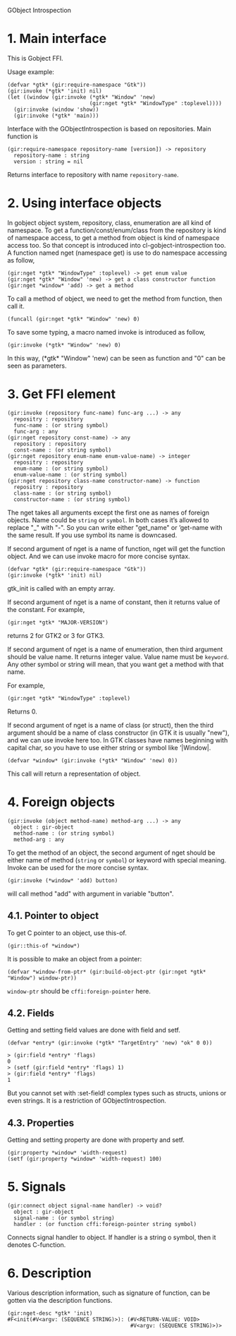 GObject Introspection

# 1. Main interface

This is Gobject FFI.

Usage example:

```racket
(defvar *gtk* (gir:require-namespace "Gtk"))
(gir:invoke (*gtk* 'init) nil)
(let ((window (gir:invoke (*gtk* "Window" 'new)
                          (gir:nget *gtk* "WindowType" :toplevel))))
  (gir:invoke (window 'show))
  (gir:invoke (*gtk* 'main)))
```

Interface with the GObjectIntrospection is based on repositories. Main
function is

```racket
(gir:require-namespace repository-name [version]) -> repository
  repository-name : string
  version : string = nil
```

Returns interface to repository with name `repository-name`.

# 2. Using interface objects

In gobject object system, repository, class, enumeration are all kind
of namespace.  To get a function/const/enum/class from the repository
is kind of namespace access, to get a method from object is kind of
namespace access too.  So that concept is introduced into
cl-gobject-introspection too.  A function named nget (namespace get)
is use to do namespace accessing as follow,

```racket
(gir:nget *gtk* "WindowType" :toplevel) -> get enum value
(gir:nget *gtk* "Window" 'new) -> get a class constructor function
(gir:nget *window* 'add) -> get a method
```

To call a method of object, we need to get the method from function,
then call it.

```racket
(funcall (gir:nget *gtk* "Window" 'new) 0)
```

To save some typing, a macro named invoke is introduced as follow,

```racket
(gir:invoke (*gtk* "Window" 'new) 0)
```

In this way, (\*gtk\* "Window" 'new) can be seen as function and "0" can
be seen as parameters.

# 3. Get FFI element

```racket
(gir:invoke (repository func-name) func-arg ...) -> any
  repositry : repository
  func-name : (or string symbol)
  func-arg : any
(gir:nget repository const-name) -> any
  repository : repository
  const-name : (or string symbol)
(gir:nget repository enum-name enum-value-name) -> integer
  repositry : repository
  enum-name : (or string symbol)
  enum-value-name : (or string symbol)
(gir:nget repository class-name constructor-name) -> function
  repositry : repository
  class-name : (or string symbol)
  constructor-name : (or string symbol)
```

The nget takes all arguments except the first one as names of foreign
objects. Name could be `string` or `symbol`. In both cases it’s
allowed to replace "\_" with "-". So you can write either "get\_name"
or ’get-name with the same result. If you use symbol its name is
downcased.

If second argument of nget is a name of function, nget will get the
function object.  And we can use invoke macro for more concise syntax.

```racket
(defvar *gtk* (gir:require-namespace "Gtk"))
(gir:invoke (*gtk* 'init) nil)
```

gtk\_init is called with an empty array.

If second argument of nget is a name of constant, then it returns
value of the constant. For example,

```racket
(gir:nget *gtk* "MAJOR-VERSION")
```

returns 2 for GTK2 or 3 for GTK3.

If second argument of nget is a name of enumeration, then third
argument should be value name. It returns integer value. Value name
must be `keyword`.  Any other symbol or string will mean, that you
want get a method with that name.

For example,

```racket
(gir:nget *gtk* "WindowType" :toplevel)
```

Returns 0.

If second argument of nget is a name of class (or struct), then the
third argument should be a name of class constructor (in GTK it is
usually "new"), and we can use invoke here too. In GTK classes have
names beginning with capital char, so you have to use either string
or symbol like ’|Window|.

```racket
(defvar *window* (gir:invoke (*gtk* "Window" 'new) 0))
```

This call will return a representation of object.

# 4. Foreign objects

```racket
(gir:invoke (object method-name) method-arg ...) -> any
  object : gir-object
  method-name : (or string symbol)
  method-arg : any
```

To get the method of an object, the second argument of nget should be
either name of method (`string` or `symbol`) or keyword with special
meaning.  Invoke can be used for the more concise syntax.

```racket
(gir:invoke (*window* 'add) button)
```

will call method "add" with argument in variable "button".

## 4.1. Pointer to object

To get C pointer to an object, use this-of.

```racket
(gir::this-of *window*)
```

It is possible to make an object from a pointer:

```racket
(defvar *window-from-ptr* (gir:build-object-ptr (gir:nget *gtk* "Window") window-ptr))
```

`window-ptr` should be `cffi:foreign-pointer` here.

## 4.2. Fields

Getting and setting field values are done with field and setf.

```racket
(defvar *entry* (gir:invoke (*gtk* "TargetEntry" 'new) "ok" 0 0))
                                                         
> (gir:field *entry* 'flags)
0
> (setf (gir:field *entry* 'flags) 1)
> (gir:field *entry* 'flags)
1
```

But you cannot set with :set-field! complex types such as structs,
unions or even strings. It is a restriction of GObjectIntrospection.

## 4.3. Properties

Getting and setting property are done with property and setf.

```racket
(gir:property *window* 'width-request)
(setf (gir:property *window* 'width-request) 100)
```

# 5. Signals

```racket
(gir:connect object signal-name handler) -> void?
  object : gir-object
  signal-name : (or symbol string)
  handler : (or function cffi:foreign-pointer string symbol)
```

Connects signal handler to object. If handler is a string o symbol, then
it denotes C-function.

# 6. Description

Various description information, such as signature of function, can be
gotten via the description functions.

```racket
(gir:nget-desc *gtk* 'init)
#F<init(#V<argv: (SEQUENCE STRING)>): (#V<RETURN-VALUE: VOID>
                                       #V<argv: (SEQUENCE STRING)>)>
```
